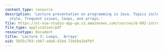 ```yaml
---
content_type: resource
description: 'Lecture presentation on programming in Java. Topics include: good programming
  style, frequent issues, loops, and arrays.'
file: https://ol-ocw-studio-app-qa.s3.amazonaws.com/courses/6-092-introduction-to-programming-in-java-january-iap-2010/5b55c703cbb7ada8d1bd72e58a1b4fbf_MIT6_092IAP10_lec03.pdf
file_type: application/pdf
resourcetype: Document
title: 'Lecture 3: Loops,  Arrays'
uid: 5b55c703-cbb7-ada8-d1bd-72e58a1b4fbf
---
```

